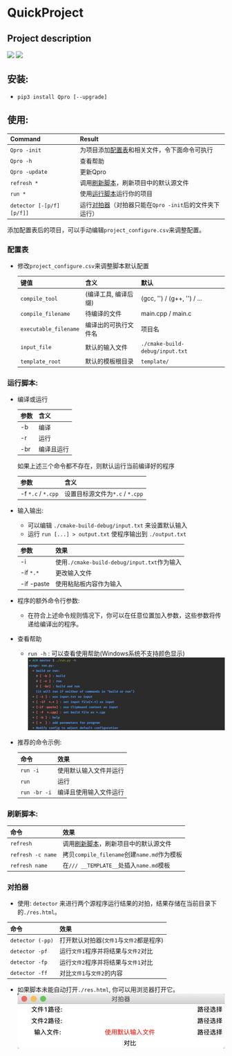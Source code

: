 # QuickProject
## Project description

[![](https://img.shields.io/badge/version-0.4.4-green)]()
[![](https://img.shields.io/badge/Author-RhythmLian-blue)]()

## 安装:

  - `pip3 install Qpro [--upgrade]`

## 使用:

| Command | Result |
| :----- | :----- |
| `Qpro -init` | 为项目添加[配置表](#配置表)和相关文件，令下面命令可执行 |
| `Qpro -h` | 查看帮助 |
| `Qpro -update` | 更新Qpro |
| `refresh *` | 调用[刷新脚本](#刷新脚本)，刷新项目中的默认源文件 |
| `run *` | 使用[运行脚本](#运行脚本)运行你的项目 |
| `detector [-[p/f][p/f]]` | 运行[对拍器](#对拍器)（对拍器只能在`Qpro -init`后的文件夹下运行） |

添加配置表后的项目，可以手动编辑`project_configure.csv`来调整配置。

### 配置表

  - 修改`project_configure.csv`来调整脚本默认配置
  
      | 键值 | 含义 | 默认 |
      | :----- | :----- | :----- |
      | `compile_tool` | (编译工具, 编译后缀) | (gcc, '') / (g++, '') / ... |
      | `compile_filename` | 待编译的文件 | main.cpp / main.c |
      | `executable_filename` | 编译出的可执行文件名 | 项目名 |
      | `input_file` | 默认的输入文件 | `./cmake-build-debug/input.txt`|
      | `template_root` | 默认的模板根目录 | `template/` |

### 运行脚本:

  - 编译或运行
  
      | 参数 | 含义 |
      | :----- | :----- |
      | -b | 编译 |
      | -r | 运行 |
      | -br | 编译且运行 |
      
      如果上述三个命令都不存在，则默认运行当前编译好的程序
      
      | 参数 | 含义 |
      | :----- | :----- |
      | -f `*.c` / `*.cpp` | 设置目标源文件为`*.c` / `*.cpp` |

  - 输入输出:
    
      - 可以编辑 `./cmake-build-debug/input.txt` 来设置默认输入
      - 运行 `run [...] > output.txt` 使程序输出到 `./output.txt`
      
      | 参数 | 效果 |
      | :----- | :----- |
      | -i | 使用`./cmake-build-debug/input.txt`作为输入 |
      | -if `*.*` | 更改输入文件 |
      | -if -paste | 使用粘贴板内容作为输入 |
      
  - 程序的额外命令行参数:
  
      - 在符合上述命令规则情况下，你可以在任意位置加入参数，这些参数将传递给编译出的程序。
      
  - 查看帮助
    
      - `run -h` : 可以查看使用帮助(Windows系统不支持颜色显示)
        ![help](https://github.com/Rhythmicc/QuickProject/blob/master/img/2.png?raw=true)
  
  - 推荐的命令示例:
    
      | 命令 | 效果 |
      | :----- | :----- |
      | `run -i` | 使用默认输入文件并运行 |
      | `run`| 运行 |
      | `run -br -i` |  编译且使用输入文件运行 |

### 刷新脚本:

  | 命令 | 效果 |
  |:---|:---|
  | `refresh` | 调用[刷新脚本](#刷新脚本)，刷新项目中的默认源文件 |
  | `refresh -c name` | 拷贝`compile_filename`创建`name.md`作为模板 |
  | `refresh name`| 在`/// __TEMPLATE__`处插入`name.md`模板 |

### 对拍器

  - 使用: `detector` 来进行两个源程序运行结果的对拍，结果存储在当前目录下的`./res.html`。
  
  | 命令 | 效果 |
  |:---|:---|
  | `detector (-pp)` | 打开默认对拍器(`文件1`与`文件2`都是程序) |
  | `detector -pf` | 运行`文件1`程序并将结果与`文件2`对比 |
  | `detector -fp` | 运行`文件2`程序并将结果与`文件1`对比 |
  | `detector -ff` | 对比`文件1`与`文件2`的内容 |
  - 如果脚本未能自动打开`./res.html`, 你可以用浏览器打开它。
    ![GUI](https://github.com/Rhythmicc/QuickProject/blob/master/img/1.png?raw=true)
